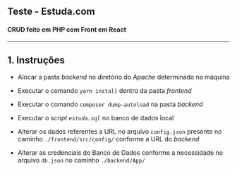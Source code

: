 ## Teste - Estuda.com
#### CRUD feito em PHP com Front em React
---

## 1. Instruções

- Alocar a pasta *backend* no diretório do *Apache* determinado na máquina
- Executar o comando `yarn install` dentro da pasta *frontend* 
- Executar o comando `composer dump-autoload` na pasta *backend* 
- Executar o *script `estuda.sql`* no banco de dados local

- Alterar os dados referentes a URL no arquivo `config.json` presente no caminho `./frontend/src/config/` conforme a URL do *backend*
- Alterar as credenciais do Banco de Dados conforme a necessidade no arquivo `db.json` no caminho `./backend/App/`

